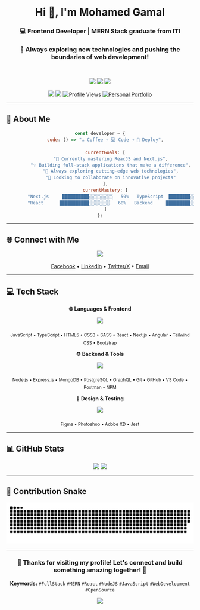 <h1 align="center">Hi 👋, I'm Mohamed Gamal</h1>
<h3 align="center">💻 Frontend Developer | MERN Stack graduate from ITI</h3>
<h3 align="center">🌟 Always exploring new technologies and pushing the boundaries of web development!</h3>

<div align="center">
<br />
<p align="center">
  <img src="https://img.shields.io/badge/Specialized_in-Frontend_Development-61dafb?style=for-the-badge&logo=react&logoColor=white" />
  <img src="https://img.shields.io/badge/Passionate_about-React.js_and_Next.js-ff6b6b?style=for-the-badge&logo=javascript&logoColor=white" />
  <img src="https://img.shields.io/badge/Focus-Clean_Code-4ecdc4?style=for-the-badge&logo=code&logoColor=white" />
</p>

<p align="center">
  <img src="https://img.shields.io/badge/Goal-Start%20A%20Career%20As%20Frontend%20Developer-blue?style=for-the-badge" />
  <img src="https://img.shields.io/badge/Lives_In-Cairo,%20Egypt-success?style=for-the-badge" />
  <img src="https://komarev.com/ghpvc/?username=mo0hamed-shoaib&label=Profile%20views&color=a855f7&style=for-the-badge" alt="Profile Views" />
  <a href="[https://marky-editor.vercel.app/](https://mohamedgamal-loom.vercel.app/)" target="_blank" rel="noopener noreferrer">
    <img src="https://img.shields.io/badge/Portfolio-View%20Portfolio-000000?style=for-the-badge&logo=vercel&logoColor=white" alt="Personal Portfolio">
  </a>
</p>

</div>

---

## 💫 About Me

<div align="center">

```javascript
const developer = {
    code: () => "☕ Coffee → 💻 Code → 🚀 Deploy",
    
    currentGoals: [
        "🌱 Currently mastering ReacJS and Next.js",
        "💡 Building full-stack applications that make a difference",
        "🎯 Always exploring cutting-edge web technologies",
        "🤝 Looking to collaborate on innovative projects"
    ],
    currentMastery: [
        "Next.js     ██████████░░░░░░░░░   50%   TypeScript  ████████░░░░░░░░░░░   30%",
        "React      ███████████░░░░░░░░   60%   Backend     █████████░░░░░░░░░░   35%"
    ]
};
```

</div>

---

## 🌐 Connect with Me
<p align="center">
  <a href="https://go-skill-icons.vercel.app/">
    <img src="https://go-skill-icons.vercel.app/api/icons?i=facebook,linkedin,twitter,gmail&theme=dark&titles=true" />
  </a>
</p>

<p align="center">
  <a href="https://facebook.com/mohamed.jamal84" target="_blank">Facebook</a> •
  <a href="https://linkedin.com/in/mohamed-g-shoaib" target="_blank">LinkedIn</a> •
  <a href="https://x.com/mo0hamed_gamal" target="_blank">Twitter/X</a> •
  <a href="mailto:mohamed.gamal.shoaib@gmail.com" target="_blank">Email</a>
</p>

---

## 💻 Tech Stack

<div align="center">

**🌐 Languages & Frontend**
<p align="center">
  <a href="https://go-skill-icons.vercel.app/">
    <img src="https://go-skill-icons.vercel.app/api/icons?i=js,ts,html,css,sass,react,nextjs,angular,tailwind,bootstrap&theme=dark&perline=10&titles=true" />
  </a>
</p>
<p align="center">
  <sub>JavaScript • TypeScript • HTML5 • CSS3 • SASS • React • Next.js • Angular • Tailwind CSS • Bootstrap</sub>
</p>

**⚙️ Backend & Tools**
<p align="center">
  <a href="https://go-skill-icons.vercel.app/">
    <img src="https://go-skill-icons.vercel.app/api/icons?i=nodejs,express,mongodb,postgresql,graphql,git,github,vscode,postman,npm&theme=dark&perline=10&titles=true" />
  </a>
</p>
<p align="center">
  <sub>Node.js • Express.js • MongoDB • PostgreSQL • GraphQL • Git • GitHub • VS Code • Postman • NPM</sub>
</p>

**🎨 Design & Testing**
<p align="center">
  <a href="https://go-skill-icons.vercel.app/">
    <img src="https://go-skill-icons.vercel.app/api/icons?i=figma,ps,xd,jest&theme=dark&perline=4&titles=true" />
  </a>
</p>
<p align="center">
  <sub>Figma • Photoshop • Adobe XD • Jest</sub>
</p>

</div>

---

## 📊 GitHub Stats
<div align="center">
  <img src="https://github-readme-stats.vercel.app/api/top-langs/?username=mo0hamed-shoaib&theme=radical&hide_border=true&include_all_commits=true&count_private=true&layout=compact" height="170" />
  <img src="https://nirzak-streak-stats.vercel.app/?user=mo0hamed-shoaib&theme=radical&hide_border=true" height="170"/>
</div>

---

## 🐍 Contribution Snake
<p align="center">
  <img src="https://raw.githubusercontent.com/mo0hamed-shoaib/mo0hamed-shoaib/output/github-contribution-grid-snake-radical.svg" alt="Snake animation" />
</p>

---

<div align="center">
  <h3>💖 Thanks for visiting my profile! Let's connect and build something amazing together! 🚀</h3>
  
  **Keywords:** `#FullStack` `#MERN` `#React` `#NodeJS` `#JavaScript` `#WebDevelopment` `#OpenSource`
  
  <img src="https://capsule-render.vercel.app/api?type=waving&color=gradient&customColorList=6,11,20&height=120&section=footer&text=Happy%20Coding!&fontSize=30&fontColor=fff&animation=twinkling" />
</div>
